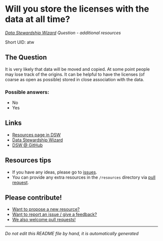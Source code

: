 # Will you store the licenses with the data at all time?

*[Data Stewardship Wizard] Question - additional resources*

Short UID: atw

## The Question

It is very likely that data will be moved and copied. At some point people may lose track of the origins. It can be helpful to have the licenses (of coarse as open as possible) stored in close association with the data.

### Possible answers:

  * No 
  * Yes 

## Links

  * [Resources page in DSW]
  * [Data Stewardship Wizard]
  * [DSW @ GitHub]


## Resources tips

  * If you have any ideas, please go to [issues].
  * You can provide any extra resources in the `/resources` directory via [pull request].

## Please contribute!

  * [Want to propose a new resource?](https://github.com/DSQResources/DSQ-atw/issues/new)
  * [Want to report an issue / give a feedback?](https://github.com/DSQResources/DSQ-atw/issues/new)
  * [We also welcome pull requests!](https://github.com/DSQResources/DSQ-atw/pulls)

----

*Do not edit this README file by hand, it is automatically generated*

[Data Stewardship Wizard]: https://dmp.fairdata.solutions
[Resources page in DSW]: https://dmp.fairdata.solutions/resources/atw
[DSW @ GitHub]: https://github.com/DataStewardshipWizard
[issues]: https://help.github.com/articles/about-issues/
[pull request]: https://help.github.com/articles/about-pull-requests/